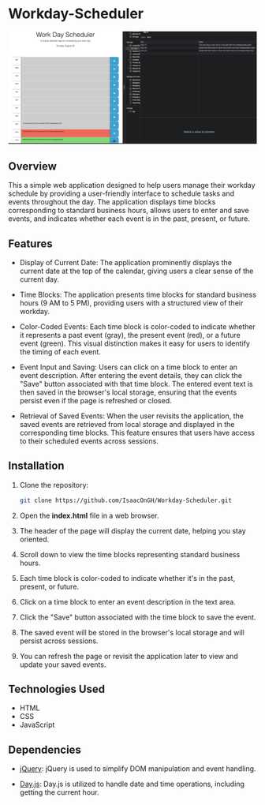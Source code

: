 # Workday-Scheduler

![Workday-Scheduler Use and Storage](./Assets/Workday-Scheduler-Image.png)

## Overview

This a simple web application designed to help users manage their workday schedule by providing a user-friendly interface to schedule tasks and events throughout the day. The application displays time blocks corresponding to standard business hours, allows users to enter and save events, and indicates whether each event is in the past, present, or future.

## Features

- Display of Current Date: The application prominently displays the current date at the top of the calendar, giving users a clear sense of the current day.

- Time Blocks: The application presents time blocks for standard business hours (9 AM to 5 PM), providing users with a structured view of their workday.

- Color-Coded Events: Each time block is color-coded to indicate whether it represents a past event (gray), the present event (red), or a future event (green). This visual distinction makes it easy for users to identify the timing of each event.

- Event Input and Saving: Users can click on a time block to enter an event description. After entering the event details, they can click the "Save" button associated with that time block. The entered event text is then saved in the browser's local storage, ensuring that the events persist even if the page is refreshed or closed.

- Retrieval of Saved Events: When the user revisits the application, the saved events are retrieved from local storage and displayed in the corresponding time blocks. This feature ensures that users have access to their scheduled events across sessions.

## Installation

1. Clone the repository:

   ```bash
   git clone https://github.com/IsaacOnGH/Workday-Scheduler.git
   ```
2. Open the **index.html** file in a web browser.

3. The header of the page will display the current date, helping you stay oriented.

4. Scroll down to view the time blocks representing standard business hours.

5. Each time block is color-coded to indicate whether it's in the past, present, or future.

6. Click on a time block to enter an event description in the text area.

7. Click the "Save" button associated with the time block to save the event.

8. The saved event will be stored in the browser's local storage and will persist across sessions.

9. You can refresh the page or revisit the application later to view and update your saved events.

## Technologies Used

- HTML
- CSS
- JavaScript

## Dependencies

- [jQuery](https://jquery.com/): jQuery is used to simplify DOM manipulation and event handling.

- [Day.js](https://day.js.org/): Day.js is utilized to handle date and time operations, including getting the current hour.

## 